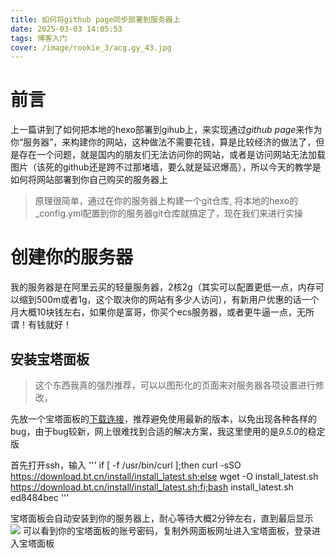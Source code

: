 ```yaml
---
title: 如何将github page同步部署到服务器上
date: 2025-03-03 14:05:53
tags: 博客入门
cover: /image/rookie_3/acg.gy_43.jpg
---
```


# 前言
上一篇讲到了如何把本地的hexo部署到gihub上，来实现通过*github page*来作为你“服务器”，来构建你的网站，这种做法不需要花钱，算是比较经济的做法了，但是存在一个问题，就是国内的朋友们无法访问你的网站，或者是访问网站无法加载图片（该死的github还是跨不过那堵墙，要么就是延迟爆高），所以今天的教学是如何将网站部署到你自己购买的服务器上

>原理很简单，通过在你的服务器上构建一个git仓库, 将本地的hexo的_config.yml配置到你的服务器git仓库就搞定了，现在我们来进行实操

# 创建你的服务器
我的服务器是在阿里云买的轻量服务器，2核2g（其实可以配置更低一点，内存可以缩到500m或者1g，这个取决你的网站有多少人访问），有新用户优惠的话一个月大概10块钱左右，如果你是富哥，你买个ecs服务器，或者更牛逼一点，无所谓！有钱就好！

## 安装宝塔面板
> 这个东西我真的强烈推荐，可以以图形化的页面来对服务器各项设置进行修改，

先放一个宝塔面板的[下载连接](https://www.bt.cn/new/download.html)，推荐避免使用最新的版本，以免出现各种各样的bug，由于bug较新，网上很难找到合适的解决方案，我这里使用的是*9.5.0*的稳定版

首先打开ssh，输入
'''
if [ -f /usr/bin/curl ];then curl -sSO https://download.bt.cn/install/install_latest.sh;else wget -O install_latest.sh https://download.bt.cn/install/install_latest.sh;fi;bash install_latest.sh ed8484bec
'''

宝塔面板会自动安装到你的服务器上，耐心等待大概2分钟左右，直到最后显示
![](/image/p517416.jpg)
可以看到你的宝塔面板的账号密码，复制外网面板网址进入宝塔面板，登录进入宝塔面板

